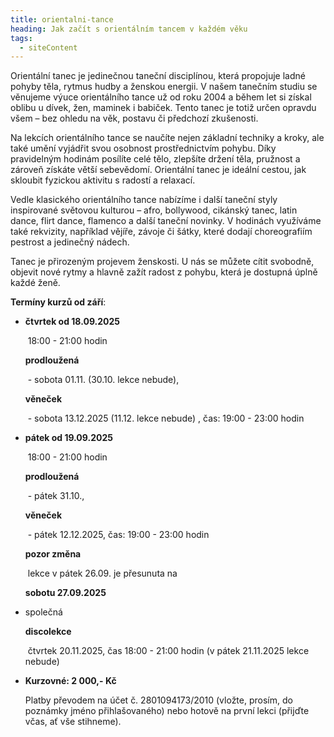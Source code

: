 ```yaml
---
title: orientalni-tance
heading: Jak začít s orientálním tancem v každém věku
tags:
  - siteContent
---
```

Orientální tanec je jedinečnou taneční disciplínou, která propojuje ladné pohyby těla, rytmus hudby a ženskou energii. V našem tanečním studiu se věnujeme výuce orientálního tance už od roku 2004 a během let si získal oblibu u dívek, žen, maminek i babiček. Tento tanec je totiž určen opravdu všem – bez ohledu na věk, postavu či předchozí zkušenosti.

Na lekcích orientálního tance se naučíte nejen základní techniky a kroky, ale také umění vyjádřit svou osobnost prostřednictvím pohybu. Díky pravidelným hodinám posílíte celé tělo, zlepšíte držení těla, pružnost a zároveň získáte větší sebevědomí. Orientální tanec je ideální cestou, jak skloubit fyzickou aktivitu s radostí a relaxací.

Vedle klasického orientálního tance nabízíme i další taneční styly inspirované světovou kulturou – afro, bollywood, cikánský tanec, latin dance, flirt dance, flamenco a další taneční novinky. V hodinách využíváme také rekvizity, například vějíře, závoje či šátky, které dodají choreografiím pestrost a jedinečný nádech.

Tanec je přirozeným projevem ženskosti. U nás se můžete cítit svobodně, objevit nové rytmy a hlavně zažít radost z pohybu, která je dostupná úplně každé ženě.

**Termíny kurzů od září**:

* **čtvrtek od 18.09.2025**

   18:00 - 21:00 hodin


  **prodloužená**

   - sobota 01.11. (30.10. lekce nebude), 

  **věneček**

   - sobota 13.12.2025 (11.12. lekce nebude) , čas: 19:00 - 23:00 hodin
* **pátek od 19.09.2025**

   18:00 - 21:00 hodin


  **prodloužená**

   - pátek 31.10., 

  **věneček**

   - pátek 12.12.2025, čas: 19:00 - 23:00 hodin


  **pozor změna**

   lekce v pátek 26.09. je přesunuta na 

  **sobotu 27.09.2025**
* společná 

  **discolekce**

   čtvrtek 20.11.2025, čas 18:00 - 21:00 hodin (v pátek 21.11.2025 lekce nebude)
* **Kurzovné: 2 000,- Kč**


  Platby převodem na účet č. 2801094173/2010 (vložte, prosím, do poznámky jméno přihlašovaného) nebo hotově na první lekci (přijďte včas, ať vše stihneme).

